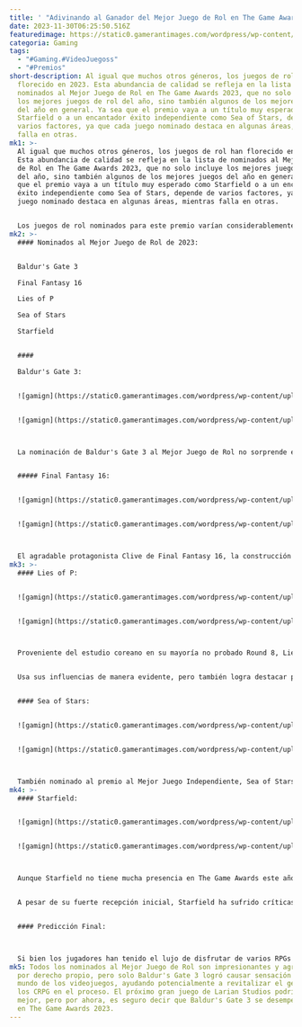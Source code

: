 ```yaml
---
title: ' "Adivinando al Ganador del Mejor Juego de Rol en The Game Awards 2023".'
date: 2023-11-30T06:25:50.516Z
featuredimage: https://static0.gamerantimages.com/wordpress/wp-content/uploads/2023/11/the-game-awards-2023-best-rpg.jpg?q=50&fit=contain&w=1140&h=&dpr=1.5
categoria: Gaming
tags:
  - "#Gaming.#VideoJuegoss"
  - "#Premios"
short-description: Al igual que muchos otros géneros, los juegos de rol han
  florecido en 2023. Esta abundancia de calidad se refleja en la lista de
  nominados al Mejor Juego de Rol en The Game Awards 2023, que no solo incluye
  los mejores juegos de rol del año, sino también algunos de los mejores juegos
  del año en general. Ya sea que el premio vaya a un título muy esperado como
  Starfield o a un encantador éxito independiente como Sea of Stars, depende de
  varios factores, ya que cada juego nominado destaca en algunas áreas, mientras
  falla en otras.
mk1: >-
  Al igual que muchos otros géneros, los juegos de rol han florecido en 2023.
  Esta abundancia de calidad se refleja en la lista de nominados al Mejor Juego
  de Rol en The Game Awards 2023, que no solo incluye los mejores juegos de rol
  del año, sino también algunos de los mejores juegos del año en general. Ya sea
  que el premio vaya a un título muy esperado como Starfield o a un encantador
  éxito independiente como Sea of Stars, depende de varios factores, ya que cada
  juego nominado destaca en algunas áreas, mientras falla en otras.


  Los juegos de rol nominados para este premio varían considerablemente en cuanto a presentación, presupuesto y diseño general. Hay RPGs más orientados a la acción, como el inspirado en DMC Final Fantasy 16 y el homenaje a Bloodborne Lies of P, el influenciado por juegos de mesa Baldur's Gate 3, el retro Sea of Stars y Starfield, que es un juego de mundo abierto de Bethesda en su totalidad. A pesar de las grandes diferencias entre cada uno de estos títulos nominados, todos están conectados por elementos centrales de los juegos de rol, como el enfoque en la narración, la progresión y la libertad de elección. Cómo cada juego cumple con estas convenciones de los juegos de rol jugará un papel importante en su desempeño en The Game Awards 2023.
mk2: >-
  #### Nominados al Mejor Juego de Rol de 2023:


  Baldur's Gate 3

  Final Fantasy 16

  Lies of P

  Sea of Stars

  Starfield


  #### 

  Baldur's Gate 3:


  ![gamign](https://static0.gamerantimages.com/wordpress/wp-content/uploads/2023/10/baldur-s-gate-3-jaheira-harper-druid.jpg?q=50&fit=contain&w=750&h=415&dpr=1.5 "gamigngamign")


  ![gamign](https://static0.gamerantimages.com/wordpress/wp-content/uploads/2023/10/baldur-s-gate-3-elminster-mystra.jpg?q=50&fit=contain&w=750&h=415&dpr=1.5 "gamign")



  La nominación de Baldur's Gate 3 al Mejor Juego de Rol no sorprende en absoluto. BG3 es un contendiente al Juego del Año y está empatado con Alan Wake 2 en la mayoría de las nominaciones en The Game Awards, por lo que tiene sentido que muchos jugadores tengan este título como favorito para el Mejor Juego de Rol. La recepción crítica excepcional del juego se ha visto igualada por su éxito con la audiencia, destacándose por su apertura, escritura afilada, combate satisfactorio y su vasta estructura en desarrollo, todos puntos comunes de elogio. Sin embargo, el juego también ha tenido detractores, ya que algunos lo han criticado por ser demasiado lento y por sus problemas técnicos ocasionales, especialmente en su tercer acto. Aun así, Baldur's Gate 3 es innegablemente uno de los mejores juegos de 2023 y un fuerte candidato para el premio al Mejor Juego de Rol.


  ##### Final Fantasy 16:


  ![gamign](https://static0.gamerantimages.com/wordpress/wp-content/uploads/2023/09/final-fantasy-16-clive-fire.jpg?q=50&fit=contain&w=750&h=415&dpr=1.5 "gamign")


  ![gamign](https://static0.gamerantimages.com/wordpress/wp-content/uploads/2023/08/final-fantasy-16-sales-clive.jpg?q=50&fit=contain&w=750&h=415&dpr=1.5 "gamign")



  El agradable protagonista Clive de Final Fantasy 16, la construcción del mundo de fantasía oscura y el combate de acción inspirado en juegos como Devil May Cry han contribuido a convertirlo en uno de los juegos de rol más interesantes, no solo de 2023, sino de toda la serie Final Fantasy. En comparación con los otros nominados, Final Fantasy 16 tiene, argumentablemente, el combate más vistoso, que se contrasta con su lore oscuro que recordará a más de un jugador a Game of Thrones. Al igual que Baldur's Gate 3, Final Fantasy 16 tiene lugar en un mundo de alta fantasía tradicional, completo con dragones, magos y reinos poderosos, que se combinan para crear un cuento memorable y absorbente, respaldado por visuales impresionantes, música dramática e interpretaciones destacadas, incluso si el juego tiene dificultades en ciertos puntos.
mk3: >-
  #### Lies of P:


  ![gamign](https://static0.gamerantimages.com/wordpress/wp-content/uploads/2023/10/collage-maker-18-oct-2023-06-05-pm-2065.jpg?q=50&fit=contain&w=750&h=415&dpr=1.5 "gamign")


  ![gamign](https://static0.gamerantimages.com/wordpress/wp-content/uploads/2023/10/sophia-in-lies-of-p.jpg?q=50&fit=contain&w=750&h=415&dpr=1.5 "gamign")



  Proveniente del estudio coreano en su mayoría no probado Round 8, Lies of P, inspirado en Bloodborne, pudo haber levantado algunas cejas antes de su lanzamiento. El juego presenta un estilo visual impresionante y distintivo, combate sin disculpas al estilo de FromSoftware y una intrincada historia basada en las obras de Carlo Collodi, pero parecía casi demasiado bueno para ser verdad, con los jugadores más escépticos acusándolo de ser una imitación de Bloodborne. En última instancia, Lies of P demuestra no ser ninguna de esas cosas, ya que es técnicamente pulido, presenta mecánicas de combate sólidas y exploración gratificante.


  Usa sus influencias de manera evidente, pero también logra destacar por sí mismo, con una historia única y suficientes mecánicas nuevas para mantener la jugabilidad fresca y emocionante. Al igual que cualquier juego de la serie Souls, Lies of P no será para todos, pero es un juego fantástico por derecho propio y una agradable sorpresa para muchos fanáticos de Bloodborne.


  #### Sea of Stars:


  ![gamign](https://static0.gamerantimages.com/wordpress/wp-content/uploads/2023/11/sea-of-stars-world-dragon-overworld.jpg?q=50&fit=contain&w=750&h=415&dpr=1.5 "gamign")


  ![gamign](https://static0.gamerantimages.com/wordpress/wp-content/uploads/2023/11/sea-of-stars-air-elemental-skyland.jpg?q=50&fit=contain&w=750&h=415&dpr=1.5 "gamign")



  También nominado al premio al Mejor Juego Independiente, Sea of Stars es uno de los títulos visualmente más impresionantes y artísticamente elaborados de 2023. Con este juego, parece que Sabotage Studio ha perfeccionado y expandido lo que hizo que The Messenger, su otro juego más conocido, fuera tan querido. Sea of Stars adopta un enfoque de arte pixelado para su estética, al tiempo que presenta suficientes consideraciones de diseño moderno para evitar que se sienta como una simple nostalgia. Dice mucho que, incluso en un año lleno de éxitos independientes como Dredge, el aparentemente modesto Sea of Stars ha logrado causar una fuerte impresión en el panorama de los videojuegos, y es prueba de que destaca tanto como juego independiente como RPG.
mk4: >-
  #### Starfield:


  ![gamign](https://static0.gamerantimages.com/wordpress/wp-content/uploads/2023/11/starfield-snowy-planet.jpg?q=50&fit=contain&w=750&h=415&dpr=1.5 "gamign")


  ![gamign](https://static0.gamerantimages.com/wordpress/wp-content/uploads/2023/11/starfield-ship-foosball-design.jpg?q=50&fit=contain&w=750&h=415&dpr=1.5 "gamign")



  Aunque Starfield no tiene mucha presencia en The Game Awards este año, su nominación al Mejor Juego de Rol está bien merecida. Como la primera nueva propiedad intelectual de Bethesda Game Studios en más de dos décadas, Starfield representa un gran salto para el desarrollador de Elder Scrolls y Fallout, ya que se mueve en una dirección creativa audaz y nueva. También es el primer juego de BGS que se lanza después de la adquisición de ZeniMax por parte de Microsoft, convirtiéndolo en una pieza significativa de la historia de los videojuegos. El extenso mapa interplanetario del juego, la abundancia de contenido y su enfoque único para la rejugabilidad son algunos de los aspectos más elogiados por los fanáticos, aunque otros han criticado el juego por sentirse desactualizado, con algunos problemas de rendimiento preocupantes.


  A pesar de su fuerte recepción inicial, Starfield ha sufrido críticas significativas de los jugadores de PC, obteniendo una calificación "Mixta" en promedio en Steam.


  #### Predicción Final:



  Si bien los jugadores han tenido el lujo de disfrutar de varios RPGs fantásticos este año, un juego destaca por encima del resto: Baldur's Gate 3. Como el único juego nominado tanto al Mejor Juego de Rol como al Juego del Año, BG3 puede parecer un candidato seguro para el premio, pero las razones por las que merece ganar el Mejor Juego de Rol van un poco más allá. Mientras que los otros juegos nominados para este premio pueden hacer ciertas cosas mejor, Baldur's Gate 3 es excelente específicamente por cómo tiene éxito como RPG; el juego prioriza la libertad, la personalización y la apertura más que cualquier otra cosa, al tiempo que está altamente pulido con un asombroso grado de valor de rejugabilidad.
mk5: Todos los nominados al Mejor Juego de Rol son impresionantes y agradables
  por derecho propio, pero solo Baldur's Gate 3 logró causar sensación en el
  mundo de los videojuegos, ayudando potencialmente a revitalizar el género de
  los CRPG en el proceso. El próximo gran juego de Larian Studios podría ser aún
  mejor, pero por ahora, es seguro decir que Baldur's Gate 3 se desempeñará bien
  en The Game Awards 2023.
---
```

